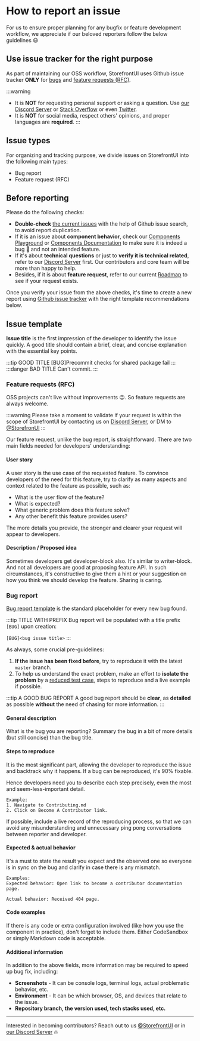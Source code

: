 # How to report an issue

For us to ensure proper planning for any bugfix or feature development workflow, we appreciate if our beloved reporters follow the below guidelines 😃

## Use issue tracker for the right purpose

As part of maintaining our OSS workflow, StorefrontUI uses Github issue tracker **ONLY** for [bugs](bug-report) and [feature requests (RFC)](#feature-requests-rfc).

:::warning
* It is **NOT** for requesting personal support or asking a question. Use [our Discord Server](https://discord.gg/GS8hqFS) or [Stack Overflow](https://stackoverflow.com) or even [Twitter](https://twitter.com/home).
* It is **NOT** for social media, respect others' opinions, and proper languages are **required**.
:::

## Issue types

For organizing and tracking purpose, we divide issues on StorefrontUI into the following main types:

* Bug report
* Feature request (RFC)

## Before reporting

Please do the following checks:
* **Double-check** [the current issues](https://github.com/DivanteLtd/storefront-ui/issues) with the help of Github issue search, to avoid report duplication.
* If it is an issue about **component behavior**, check our [Components Playground](http://storybook.storefrontui.io) or [Components Documentation](/components/Accordion.md) to make sure it is indeed a bug 🐛 and not an intended feature.
* If it's about **technical questions** or just to **verify it is technical related**, refer to our [Discord Server](https://discord.gg/GS8hqFS) first. Our contributors and core team will be more than happy to help.
* Besides, if it is about **feature request**, refer to our current [Roadmap]() to see if your request exists.

Once you verify your issue from the above checks, it's time to create a new report using [Github issue tracker](https://github.com/DivanteLtd/storefront-ui/issues/new) with the right template recommendations below.

## Issue template
**Issue title** is the first impression of the developer to identify the issue quickly. A good title should contain a brief, clear, and concise explanation with the essential key points.

:::tip GOOD TITLE
[BUG]Precommit checks for shared package fail
:::
:::danger BAD TITLE
Can't commit.
:::

### Feature requests (RFC)

OSS projects can't live without improvements 😉. So feature requests are always welcome.

:::warning
Please take a moment to validate if your request is within the scope of StorefrontUI by contacting us on [Discord Server](https://discord.gg/GS8hqFS), or DM to [@StorefronUI](https://twitter.com/StorefrontUI)
:::

Our feature request, unlike the bug report, is straightforward. There are two main fields needed for developers' understanding:
#### User story
A user story is the use case of the requested feature. To convince developers of the need for this feature, try to clarify as many aspects and context related to the feature as possible, such as:
* What is the user flow of the feature?
* What is expected?
* What generic problem does this feature solve?
* Any other benefit this feature provides users?

The more details you provide, the stronger and clearer your request will appear to developers.
#### Description / Proposed idea
Sometimes developers get developer-block also. It's similar to writer-block. And not all developers are good at proposing feature API. In such circumstances, it's constructive to give them a hint or your suggestion on how you think we should develop the feature. Sharing is caring. 

### Bug report

[Bug report template](https://github.com/DivanteLtd/storefront-ui/blob/master/.github/ISSUE_TEMPLATE/bug_report.md) is the standard placeholder for every new bug found. 

:::tip TITLE WITH PREFIX
Bug report will be populated with a title prefix `[BUG]` upon creation:

`[BUG]<bug issue title>`
:::

As always, some crucial pre-guidelines:
1. **If the issue has been fixed before**, try to reproduce it with the latest `master` branch.
2. To help us understand the exact problem, make an effort to **isolate the problem** by a [reduced test case](http://css-tricks.com/reduced-test-cases/), steps to reproduce and a live example if possible.

:::tip A GOOD BUG REPORT
A good bug report should be **clear**, as **detailed** as possible **without** the need of chasing for more information.
:::

#### General description
What is the bug you are reporting? Summary the bug in a bit of more details (but still concise) than the bug title.

#### Steps to reproduce
It is the most significant part, allowing the developer to reproduce the issue and backtrack why it happens. If a bug can be reproduced, it's 90% fixable.

Hence developers need you to describe each step precisely, even the most and seem-less-important detail.

```
Example:
1. Navigate to Contributing.md
2. Click on Become A Contributor link.

```

If possible, include a live record of the reproducing process, so that we can avoid any misunderstanding and unnecessary ping pong conversations between reporter and developer.

#### Expected & actual behavior

It's a must to state the result you expect and the observed one so everyone is in sync on the bug and clarify in case there is any mismatch.

```
Examples:
Expected behavior: Open link to become a contributor documentation page.

Actual behavior: Received 404 page.
```

#### Code examples
If there is any code or extra configuration involved (like how you use the component in practice), don't forget to include them. Either CodeSandbox or simply Markdown code is acceptable.

#### Additional information
In addition to the above fields, more information may be required to speed up bug fix, including:
* **Screenshots** - It can be console logs, terminal logs, actual problematic behavior, etc.
* **Environment** - It can be which browser, OS, and devices that relate to the issue.
* **Repository branch, the version used, tech stacks used, etc.**
---
Interested in becoming contributors? Reach out to us [@StorefrontUI](https://twitter.com/StorefrontUI) or in [our Discord Server](https://discord.gg/GS8hqFS) 🔥
